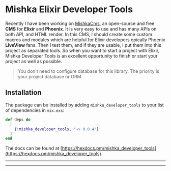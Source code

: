 # Mishka Elixir Developer Tools

Recently I have been working on [MishkaCms](https://github.com/mishka-group/mishka-cms), an open-source and free **CMS** for **Elixir** and **Phoenix**. It is very easy to use and has many APIs on both API, and HTML render. In this CMS, I should create some custom macros and modules which are helpful for Elixir developers epically Phoenix **LiveView** fans. Then I test them, and if they are usable, I put them into this project as separated tools.
So when you want to start a project with Elixir, Mishka Developer Tools is an excellent opportunity to finish or start your project as well as possible.

> You don't need to configure database for this library. The priority is your project database or ORM.

## Installation

The package can be installed by adding `mishka_developer_tools` to your list of dependencies in `mix.exs`:

```elixir
def deps do
  [
    {:mishka_developer_tools, "~> 0.0.4"}
  ]
end
```

The docs can be found at [https://hexdocs.pm/mishka_developer_tools](https://hexdocs.pm/mishka_developer_tools).

---
---
